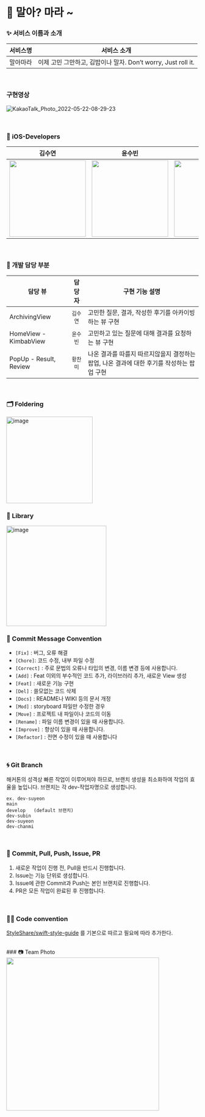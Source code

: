 # 🍙 말아? 마라 ~

### ✨ 서비스 이름과 소개 

| 서비스명   | 서비스 소개
| -------- | :-----: | 
| 말아마라           | 이제 고민 그만하고, 김밥이나 말자. Don’t worry, Just roll it. |

</br>


### 구현영상
![KakaoTalk_Photo_2022-05-22-08-29-23](https://user-images.githubusercontent.com/81313960/169672180-c6760e84-52c0-4886-99ad-adc73cff8369.gif)


</br>


### 🍗 iOS-Developers

| 김수연 | 윤수빈 | 황찬미  |
| ----------------- | :-----: | ----- |
| <img src="https://user-images.githubusercontent.com/81313960/169660549-8a94f238-0b78-4e84-8d06-4a4214041e91.png" width="200">|<img src="https://user-images.githubusercontent.com/81313960/169660604-600010dd-b094-49e3-a53a-aff58d2ac3cf.png" width="200">|<img src="https://user-images.githubusercontent.com/81313960/169660606-12cd00ef-767e-4955-84fd-4f9433936af7.png" width="200">|

</br>

### 🌿 개발 담당 부분

| 담당 뷰      | 담당자 |   구현 기능 설명   |
| ----------------- | :-----: | ----- |
| ArchivingView           | `김수연` | 고민한 질문, 결과, 작성한 후기를 아카이빙 하는 뷰 구현 |
| HomeView - KimbabView           | `윤수빈` | 고민하고 있는 질문에 대해 결과를 요청하는 뷰 구현 |
| PopUp - Result, Review           | `황찬미` | 나온 결과를 따를지 따르지않을지 결정하는 팝업, 나온 결과에 대한 후기를 작성하는 팝업 구현 |


</br>

### 🗂 Foldering

<img width="226" alt="image" src="https://user-images.githubusercontent.com/81313960/169660686-60ce6385-e6aa-4ef4-b940-93f5a7210dc1.png">

</br>


### 🍭 Library

<img width="262" alt="image" src="https://user-images.githubusercontent.com/81313960/169661035-b69b96d8-457d-44d0-b1fc-e04782eaa587.png">



### 🍗 Commit Message Convention

- `[Fix]` : 버그, 오류 해결
- `[Chore]`: 코드 수정, 내부 파일 수정
- `[Correct]` : 주로 문법의 오류나 타입의 변경, 이름 변경 등에 사용합니다.
- `[Add]` : Feat 이외의 부수적인 코드 추가, 라이브러리 추가, 새로운 View 생성
- `[Feat]` : 새로운 기능 구현
- `[Del]` : 쓸모없는 코드 삭제
- `[Docs]` : README나 WIKI 등의 문서 개정
- `[Mod]` : storyboard 파일만 수정한 경우
- `[Move]` : 프로젝트 내 파일이나 코드의 이동
- `[Rename]` : 파일 이름 변경이 있을 때 사용합니다.
- `[Improve]` : 향상이 있을 때 사용합니다.
- `[Refactor]` : 전면 수정이 있을 때 사용합니다

</br>

### 🌀 Git Branch

해커톤의 성격상 빠른 작업이 이루어져야 하므로, 브랜치 생성을 최소화하여 작업의 효율을 높입니다.
브랜치는 각 dev-작업자명으로 생성합니다.
```
ex. dev-suyeon
main
develop   (default 브랜치)
dev-subin
dev-suyeon
dev-chanmi
```

</br>

### 🐥 Commit, Pull, Push, Issue, PR

1. 새로운 작업이 진행 전, Pull을 반드시 진행합니다.
2. Issue는 기능 단위로 생성합니다.
3. Issue에 관한 Commit과 Push는 본인 브랜치로 진행합니다.
4. PR은 모든 작업이 완료된 후 진행합니다.

</br>

### 👊🏻 Code convention

[StyleShare/swift-style-guide](https://github.com/StyleShare/swift-style-guide) 를 기본으로 따르고 필요에 따라 추가한다.


</br>
### 📷 Team Photo
<img src="https://user-images.githubusercontent.com/81313960/169656982-a24e9a9c-27d7-46c9-8897-ec1f70c11add.jpg" width="400">




